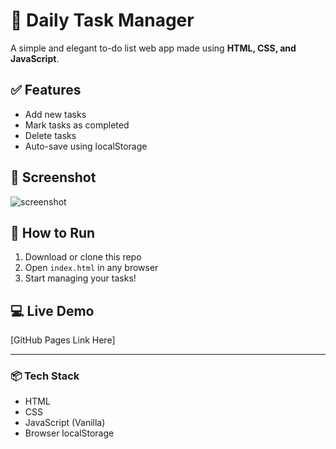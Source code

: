 # 📝 Daily Task Manager

A simple and elegant to-do list web app made using **HTML, CSS, and JavaScript**.

## ✅ Features
- Add new tasks
- Mark tasks as completed
- Delete tasks
- Auto-save using localStorage

## 📸 Screenshot
![screenshot](https://dummyimage.com/600x400/cccccc/000000&text=ToDo+App)

## 🚀 How to Run
1. Download or clone this repo
2. Open `index.html` in any browser
3. Start managing your tasks!

## 💻 Live Demo
[GitHub Pages Link Here]

---

### 📦 Tech Stack
- HTML
- CSS
- JavaScript (Vanilla)
- Browser localStorage

